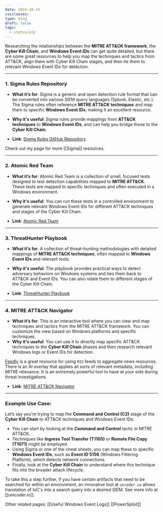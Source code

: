 ```yaml
---
date: 2024-10-24
cssclasses: 
type: blog
draft: false
tags:
  - status/wip
---
```

Researching the relationships between the **MITRE ATT&CK framework**, the **Cyber Kill Chain**, and **Windows Event IDs** can get quite detailed, but there are some great resources to help you map the techniques and tactics from ATT&CK, align them with Cyber Kill Chain stages, and then tie them to relevant Windows Event IDs for detection. 

---

### 1. **Sigma Rules Repository**  
- **What it’s for**: Sigma is a generic and open detection rule format that can be converted into various SIEM query languages (Splunk, Elastic, etc.). The Sigma rules often reference **MITRE ATT&CK techniques** and map them to specific **Windows Event IDs**, making it an excellent resource.
- **Why it's useful**: Sigma rules provide mappings from **ATT&CK techniques** to **Windows Event IDs**, and can help you bridge those to the **Cyber Kill Chain**.
  
- **Link**: [Sigma Rules GitHub Repository](https://github.com/SigmaHQ/sigma)

Check out my page for more [[Sigma]] resources.

---

### 2. **Atomic Red Team**  
- **What it’s for**: Atomic Red Team is a collection of small, focused tests designed to test detection capabilities mapped to **MITRE ATT&CK**. These tests are mapped to specific techniques and often executed in a Windows environment.
- **Why it's useful**: You can run these tests in a controlled environment to generate relevant Windows Event IDs for different ATT&CK techniques and stages of the Cyber Kill Chain.
  
- **Link**: [Atomic Red Team](https://github.com/redcanaryco/atomic-red-team)

---

### 3. **ThreatHunter Playbook**  
- **What it’s for**: A collection of threat-hunting methodologies with detailed mappings of **MITRE ATT&CK techniques**, often mapped to **Windows Event IDs** and relevant tools.
- **Why it's useful**: The playbook provides practical ways to detect adversary behaviors on Windows systems and ties them back to ATT&CK and Event IDs. You can also relate them to different stages of the Cyber Kill Chain.
  
- **Link**: [ThreatHunter Playbook](https://threathunterplaybook.com/)

---

### 4. **MITRE ATT&CK Navigator**  
- **What it’s for**: This is an interactive tool where you can view and map techniques and tactics from the MITRE ATT&CK framework. You can customize the view based on Windows platforms and specific techniques.
- **Why it's useful**: You can use it to directly map specific ATT&CK techniques to the **Cyber Kill Chain** phases and then research relevant Windows logs or Event IDs for detection.

[Feedly](https://feedly.com/) is a great resource for using `RSS` feeds to aggregate news resources. There is an AI overlay that applies all sorts of relevant metadata, including MITRE relevance. It is an extremely powerful tool to have at your side during threat investigations. 

- **Link**: [MITRE ATT&CK Navigator](https://mitre-attack.github.io/attack-navigator/)

---

### Example Use Case:

Let’s say you're trying to map the **Command and Control (C2)** stage of the **Cyber Kill Chain** to ATT&CK techniques and Windows Event IDs:
- You can start by looking at the **Command and Control** tactic in MITRE ATT&CK.
- Techniques like **Ingress Tool Transfer (T1105)** or **Remote File Copy (T1071)** might be employed.
- Using Sigma or one of the cheat sheets, you can map these to specific **Windows Event IDs**, such as **Event ID 5156** (Windows Filtering Platform), which detects network connections.
- Finally, look at the **Cyber Kill Chain** to understand where this technique fits into the broader attack lifecycle.

To take this a step further, if you have certain artifacts that need to be searched for within an environment, an innovative tool at `uncoder.io` allows translation of IoC's into a search query into a desired SIEM. See more info at [[unicoder.io]]. 

Other related pages:
[[Useful Windows Event Logs]] 
[[PowerSploit]]